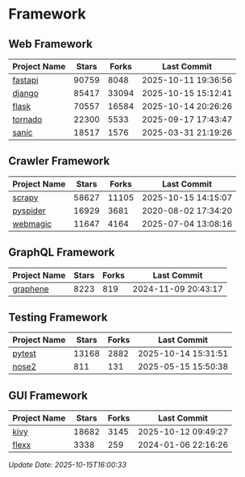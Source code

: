 # Framework

## Web Framework
| Project Name | Stars | Forks | Last Commit |
| ------------ | ----- | ----- | ----------- |
| [fastapi](https://github.com/fastapi/fastapi) | 90759 | 8048 | 2025-10-11 19:36:56 |
| [django](https://github.com/django/django) | 85417 | 33094 | 2025-10-15 15:12:41 |
| [flask](https://github.com/pallets/flask) | 70557 | 16584 | 2025-10-14 20:26:26 |
| [tornado](https://github.com/tornadoweb/tornado) | 22300 | 5533 | 2025-09-17 17:43:47 |
| [sanic](https://github.com/sanic-org/sanic) | 18517 | 1576 | 2025-03-31 21:19:26 |

## Crawler Framework
| Project Name | Stars | Forks | Last Commit |
| ------------ | ----- | ----- | ----------- |
| [scrapy](https://github.com/scrapy/scrapy) | 58627 | 11105 | 2025-10-15 14:15:07 |
| [pyspider](https://github.com/binux/pyspider) | 16929 | 3681 | 2020-08-02 17:34:20 |
| [webmagic](https://github.com/code4craft/webmagic) | 11647 | 4164 | 2025-07-04 13:08:16 |

## GraphQL Framework
| Project Name | Stars | Forks | Last Commit |
| ------------ | ----- | ----- | ----------- |
| [graphene](https://github.com/graphql-python/graphene) | 8223 | 819 | 2024-11-09 20:43:17 |

## Testing Framework
| Project Name | Stars | Forks | Last Commit |
| ------------ | ----- | ----- | ----------- |
| [pytest](https://github.com/pytest-dev/pytest) | 13168 | 2882 | 2025-10-14 15:31:51 |
| [nose2](https://github.com/nose-devs/nose2) | 811 | 131 | 2025-05-15 15:50:38 |

## GUI Framework
| Project Name | Stars | Forks | Last Commit |
| ------------ | ----- | ----- | ----------- |
| [kivy](https://github.com/kivy/kivy) | 18682 | 3145 | 2025-10-12 09:49:27 |
| [flexx](https://github.com/flexxui/flexx) | 3338 | 259 | 2024-01-06 22:16:26 |

*Update Date: 2025-10-15T16:00:33*